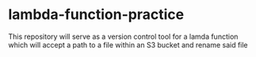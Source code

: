 # lambda-function-practice
This repository will serve as a version control tool for a lamda function which will accept a path to a file within an S3 bucket and rename said file
